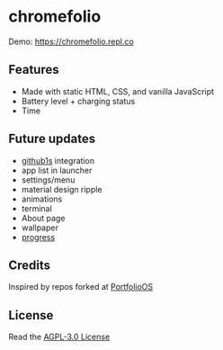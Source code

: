 # chromefolio

Demo: https://chromefolio.repl.co

## Features

* Made with static HTML, CSS, and vanilla JavaScript
* Battery level + charging status
* Time

## Future updates

* [github1s](https://github.com/conwnet/github1s) integration
* app list in launcher
* settings/menu
* material design ripple
* animations
* terminal
* About page
* wallpaper
* [progress](https://github.com/BlazerYoo/chromefolio/projects/2)


## Credits

Inspired by repos forked at [PortfolioOS](https://github.com/PortfolioOS)

## License

Read the [AGPL-3.0 License](https://github.com/BlazerYoo/chromefolio/blob/main/LICENSE)
